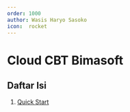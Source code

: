 ```yaml
---
order: 1000
author: Wasis Haryo Sasoko
icon:  rocket
---
```


# Cloud CBT Bimasoft

## Daftar Isi
1. [Quick Start](./quick-start/)

